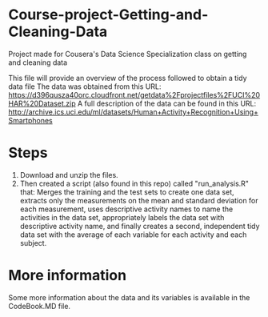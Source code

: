 # Course-project-Getting-and-Cleaning-Data
Project made for Cousera's Data Science Specialization class on getting and cleaning data

This file will provide an overview of the process followed to obtain a tidy data file
The data was obtained from this URL: https://d396qusza40orc.cloudfront.net/getdata%2Fprojectfiles%2FUCI%20HAR%20Dataset.zip
A full description of the data can be found in this URL: http://archive.ics.uci.edu/ml/datasets/Human+Activity+Recognition+Using+Smartphones

# Steps

1. Download and unzip the files.
2. Then created a script (also found in this repo) called "run_analysis.R" that: Merges the training and the test sets to create one data set, extracts only the measurements on the mean and standard deviation for each measurement, uses descriptive activity names to name the activities in the data set, appropriately labels the data set with descriptive activity name, and finally creates a second, independent tidy data set with the average of each variable for each activity and each subject.

# More information

Some more information about the data and its variables is available in the CodeBook.MD file.
